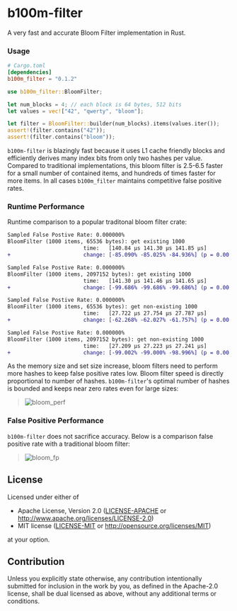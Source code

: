 # b100m-filter
A very fast and accurate Bloom Filter implementation in Rust.


### Usage

```toml
# Cargo.toml
[dependencies]
b100m_filter = "0.1.2"
```

```rust
use b100m_filter::BloomFilter;

let num_blocks = 4; // each block is 64 bytes, 512 bits
let values = vec!["42", "qwerty", "bloom"];

let filter = BloomFilter::builder(num_blocks).items(values.iter());
assert!(filter.contains("42"));
assert!(filter.contains("bloom"));
```

`b100m-filter` is blazingly fast because it uses L1 cache friendly blocks and efficiently derives many index bits from only two hashes per value. Compared to traditional implementations, this bloom filter is 2.5-6.5 faster for a small number of contained items, and hundreds of times faster for more items. In all cases `b100m_filter` maintains competitive false positive rates.

### Runtime Performance

Runtime comparison to a popular traditonal bloom filter crate:
```diff
Sampled False Postive Rate: 0.000000%
BloomFilter (1000 items, 65536 bytes): get existing 1000
                        time:   [140.84 µs 141.30 µs 141.85 µs]
+                       change: [-85.090% -85.025% -84.936%] (p = 0.00 < 0.05)

Sampled False Postive Rate: 0.000000%
BloomFilter (1000 items, 2097152 bytes): get existing 1000
                        time:   [141.30 µs 141.46 µs 141.65 µs]
+                       change: [-99.686% -99.686% -99.686%] (p = 0.00 < 0.05)

Sampled False Postive Rate: 0.000000%
BloomFilter (1000 items, 65536 bytes): get non-existing 1000
                        time:   [27.722 µs 27.754 µs 27.787 µs]
+                       change: [-62.268% -62.027% -61.757%] (p = 0.00 < 0.05)

Sampled False Postive Rate: 0.000000%
BloomFilter (1000 items, 2097152 bytes): get non-existing 1000
                        time:   [27.209 µs 27.223 µs 27.241 µs]
+                       change: [-99.002% -99.000% -98.996%] (p = 0.00 < 0.05)

```
As the memory size and set size increase, bloom filters need to perform more hashes to keep false positive rates low. Bloom filter speed is directly proportional to number of hashes. `b100m-filter`'s optimal number of hashes is bounded and keeps near zero rates even for large sizes:
> ![bloom_perf](https://github.com/thomaspendock/bloom-filter/assets/45644087/ebe424cf-d8f1-4401-ac10-a4879123565f)


### False Positive Performance

`b100m-filter` does not sacrifice accuracy. Below is a comparison false positive rate with a traditional bloom filter:
> ![bloom_fp](https://github.com/thomaspendock/bloom-filter/assets/45644087/03687bcd-412b-434f-9cc4-c844395c0f42)

## License

Licensed under either of

 * Apache License, Version 2.0
   ([LICENSE-APACHE](LICENSE-APACHE) or http://www.apache.org/licenses/LICENSE-2.0)
 * MIT license
   ([LICENSE-MIT](LICENSE-MIT) or http://opensource.org/licenses/MIT)

at your option.

## Contribution

Unless you explicitly state otherwise, any contribution intentionally submitted
for inclusion in the work by you, as defined in the Apache-2.0 license, shall be
dual licensed as above, without any additional terms or conditions.
